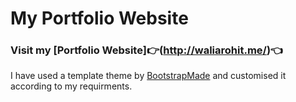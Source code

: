 # My Portfolio Website
### Visit my [Portfolio Website]:point_right:(http://waliarohit.me/):point_left:	
I have used a template theme by [BootstrapMade](https://bootstrapmade.com/) and customised it according to my requirments.
